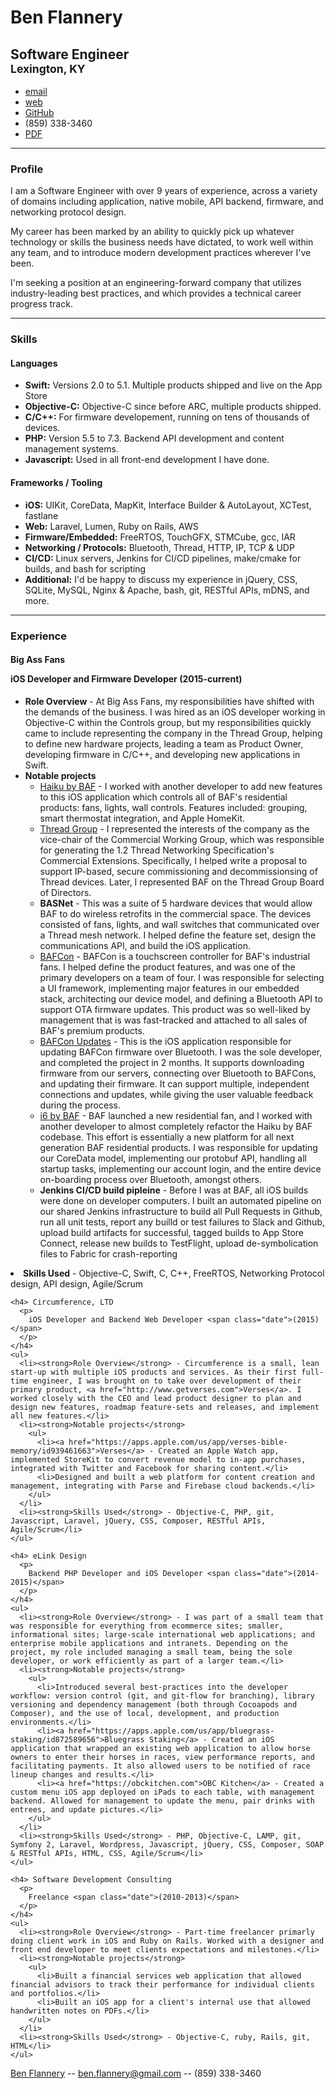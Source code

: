 <div id="header" class="row">
  <div class="col-xs-12 col-sm-9 col-md-9 col-lg-10">
    <h1>Ben Flannery</h1>
    <h2>Software Engineer <br><small>Lexington, KY</small></h2>
  </div>
  <div class="col-xs-12 col-sm-3 col-md-3 col-lg-2 contact well well-sm">
    <ul class="row fa-ul">
      <li class="fa fa-envelope col-xs-3 col-sm-12 col-md-12 col-lg-12"><a href="mailto:ben.flannery@gmail.com"> email</a></li>
      <li class="fa fa-desktop col-xs-3 col-sm-12 col-md-12 col-lg-12"><a href="http://oflannabhra.com"> web</a></li>
      <li class="fab fa-github col-xs-3 col-sm-12 col-md-12 col-lg-12"><a href="http://www.github.com/oflannabhra"> GitHub</a></li>
      <li class="fa fa-phone hidden-xs col-sm-12 col-md-12 col-lg-12 tel">(859) 338-3460</li>
      <li class="far fa-file col-xs-3 col-sm-12 col-md-12 col-lg-12 pdflink"><a href="resume.pdf"> PDF</a></li>
    </ul>
  </div>
</div>
<hr class="hidden-xs">
<div id="profile" class="row">
  <h3 class="col-md-3">Profile</h3>
  <div class="col-md-9 content">
    <p>
      I am a Software Engineer with over 9 years of experience, across a variety of domains including application, native mobile, API backend, firmware, and networking protocol design.
    </p>
    <p>
      My career has been marked by an ability to quickly pick up whatever technology or skills the business needs have dictated, to work well within any team, and to introduce modern development practices wherever I've been.
    </p>
    <p>
      I'm seeking a position at an engineering-forward company that utilizes industry-leading best practices, and which provides a technical career progress track.
    </p>
  </div>
</div>
<hr>
<div id="skills" class="row">
  <h3 class="col-md-3"> Skills </h3>
  <div class="col-md-9 content">
    <h4> Languages </h4>
    <ul>
      <li> <strong>Swift:</strong> Versions 2.0 to 5.1. Multiple products shipped and live on the App Store</li>
      <li> <strong>Objective-C:</strong> Objective-C since before ARC, multiple products shipped.</li>
      <li> <strong>C/C++:</strong> For firmware developement, running on tens of thousands of devices.</li>
      <li> <strong>PHP:</strong> Version 5.5 to 7.3. Backend API development and content management systems.</li>
      <li> <strong>Javascript:</strong> Used in all front-end development I have done.</li>
    </ul>
    <h4> Frameworks / Tooling </h4>
    <ul>
      <li><strong>iOS:</strong> UIKit, CoreData, MapKit, Interface Builder & AutoLayout, XCTest, fastlane</li>
      <li><strong>Web:</strong> Laravel, Lumen, Ruby on Rails, AWS</li>
      <li><strong>Firmware/Embedded:</strong> FreeRTOS, TouchGFX, STMCube, gcc, IAR</li>
      <li><strong>Networking / Protocols:</strong> Bluetooth, Thread, HTTP, IP, TCP & UDP
      <li><strong>CI/CD:</strong> Linux servers, Jenkins for CI/CD pipelines, make/cmake for builds, and bash for scripting</li>
      <li><strong>Additional:</strong> I'd be happy to discuss my experience in jQuery, CSS, SQLite, MySQL, Nginx & Apache, bash, git, RESTful APIs, mDNS, and more.
      </li>
    </ul>
  </div>
</div>
<hr>
<div id="experience" class="row">
  <div class="col-md-3">
    <h3> Experience </h3>
  </div>
  <div class="col-md-9 content">
    <h4> Big Ass Fans
      <p>
        iOS Developer and Firmware Developer <span class="date">(2015-current)</span>
      </p>
    </h4>
    <ul>
      <li><strong>Role Overview</strong> - At Big Ass Fans, my responsibilities have shifted with the demands of the business. I was hired as an iOS developer working in Objective-C within the Controls group, but my responsibilities quickly came to include representing the company in the Thread Group, helping to define new hardware projects, leading a team as Product Owner, developing firmware in C/C++, and developing new applications in Swift.</li>
      <div class="page-break"></div>
      <li><strong>Notable projects</strong>
        <ul>
          <li><a href="https://apps.apple.com/us/app/haiku-by-baf/id902021647">Haiku by BAF</a> - I worked with another developer to add new features to this iOS application which controls all of BAF's residential products: fans, lights, wall controls. Features included: grouping, smart thermostat integration, and Apple HomeKit.</li>
          <li><a href="https://www.threadgroup.org">Thread Group</a> - I represented the interests of the company as the vice-chair of the Commercial Working Group, which was responsible for generating the 1.2 Thread Networking Specification's Commercial Extensions. Specifically, I helped write a proposal to support IP-based, secure commissioning and decommissionsing of Thread devices. Later, I represented BAF on the Thread Group Board of Directors.</li>
          <li><strong>BASNet</strong> - This was a suite of 5 hardware devices that would allow BAF to do wireless retrofits in the commercial space. The devices consisted of fans, lights, and wall switches that communicated over a Thread mesh network. I helped define the feature set, design the communications API, and build the iOS application.</li>
          <li><a href="https://www.bigassfans.com/docs/bafcon/cutsheet-bafcon.pdf">BAFCon</a> - BAFCon is a touchscreen controller for BAF's industrial fans. I helped define the product features, and was one of the primary developers on a team of four. I was responsible for selecting a UI framework, implementing major features in our embedded stack, architecting our device model, and defining a Bluetooth API to support OTA firmware updates. This product was so well-liked by management that is was fast-tracked and attached to all sales of BAF's premium products.</li>
          <li><a href="https://apps.apple.com/us/app/bafcon-updates/id1403542146">BAFCon Updates</a> - This is the iOS application responsible for updating BAFCon firmware over Bluetooth. I was the sole developer, and completed the project in 2 months. It supports downloading firmware from our servers, connecting over Bluetooth to BAFCons, and updating their firmware. It can support multiple, independent connections and updates, while giving the user valuable feedback during the process.</li>
          <li><a href="https://apps.apple.com/us/app/i6-by-baf/id1472272574">i6 by BAF</a> - BAF launched a new residential fan, and I worked with another developer to almost completely refactor the Haiku by BAF codebase. This effort is essentially a new platform for all next generation BAF residential products. I was responsible for updating our CoreData model, implementing our protobuf API, handling all startup tasks, implementing our account login, and the entire device on-boarding process over Bluetooth, amongst others.</li>
          <li><strong>Jenkins CI/CD build pipleine</strong> - Before I was at BAF, all iOS builds were done on developer computers. I built an automated pipeline on our shared Jenkins infrastructure to build all Pull Requests in Github, run all unit tests, report any builld or test failures to Slack and Github, upload build artifacts for successful, tagged builds to App Store Connect, release new builds to TestFlight, upload de-symbolication files to Fabric for crash-reporting
            </ul>
          </li>
        </ul>
      </li>
      <li><strong>Skills Used</strong> - Objective-C, Swift, C, C++, FreeRTOS, Networking Protocol design, API design, Agile/Scrum</li>
    </ul>
        
    <h4> Circumference, LTD
      <p>
        iOS Developer and Backend Web Developer <span class="date">(2015)</span>
      </p>
    </h4>
    <ul>
      <li><strong>Role Overview</strong> - Circumference is a small, lean start-up with multiple iOS products and services. As their first full-time engineer, I was brought on to take over development of their primary product, <a href="http://www.getverses.com">Verses</a>. I worked closely with the CEO and lead product designer to plan and design new features, roadmap feature-sets and releases, and implement all new features.</li>
      <li><strong>Notable projects</strong>
        <ul>
          <li><a href="https://apps.apple.com/us/app/verses-bible-memory/id939461663">Verses</a> - Created an Apple Watch app, implemented StoreKit to convert revenue model to in-app purchases, integrated with Twitter and Facebook for sharing content.</li>
          <li>Designed and built a web platform for content creation and management, integrating with Parse and Firebase cloud backends.</li>
        </ul>
      </li>
      <li><strong>Skills Used</strong> - Objective-C, PHP, git, Javascript, Laravel, jQuery, CSS, Composer, RESTful APIs, Agile/Scrum</li>
    </ul>

    <h4> eLink Design
      <p>
        Backend PHP Developer and iOS Developer <span class="date">(2014-2015)</span>
      </p>
    </h4>
    <ul>
      <li><strong>Role Overview</strong> - I was part of a small team that was responsible for everything from ecommerce sites; smaller, informational sites; large-scale international web applications; and enterprise mobile applications and intranets. Depending on the project, my role included managing a small team, being the sole developer, or work efficiently as part of a larger team.</li>
      <li><strong>Notable projects</strong>
        <ul>
          <li>Introduced several best-practices into the developer workflow: version control (git, and git-flow for branching), library versioning and dependency management (both through Cocoapods and Composer), and the use of local, development, and production environments.</li>
          <li><a href="https://apps.apple.com/us/app/bluegrass-staking/id872589656">Bluegrass Staking</a> - Created an iOS application that wrapped an existing web application to allow horse owners to enter their horses in races, view performance reports, and facilitating payments. It also allowed users to be notified of race lineup changes and results.</li>
          <li><a href="https://obckitchen.com">OBC Kitchen</a> - Created a custom menu iOS app deployed on iPads to each table, with management backend. Allowed for management to update the menu, pair drinks with entrees, and update pictures.</li>
        </ul>
      </li>
      <li><strong>Skills Used</strong> - PHP, Objective-C, LAMP, git, Symfony 2, Laravel, Wordpress, Javascript, jQuery, CSS, Composer, SOAP & RESTful APIs, HTML, CSS, Agile/Scrum</li>
    </ul>

    <h4> Software Development Consulting
      <p>
        Freelance <span class="date">(2010-2013)</span>
      </p>
    </h4>
    <ul>
      <li><strong>Role Overview</strong> - Part-time freelancer primarly doing client work in iOS and Ruby on Rails. Worked with a designer and front end developer to meet clients expectations and milestones.</li>
      <li><strong>Notable projects</strong>
        <ul>
          <li>Built a financial services web application that allowed financial advisors to track their performance for individual clients and portfolios.</li>
          <li>Built an iOS app for a client's internal use that allowed handwritten notes on PDFs.</li>
        </ul>
      </li>
      <li><strong>Skills Used</strong> - Objective-C, ruby, Rails, git, HTML</li>
    </ul>
  </div>
</div>
<div id="footer" class="footer">
  <a href="http://www.oflannabhra.com">Ben Flannery</a> -- <a href="mailto:ben.flannery@gmail.com">ben.flannery@gmail.com</a> -- (859) 338-3460
</div>